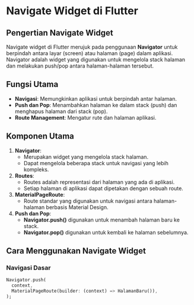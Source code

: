 # Navigate Widget di Flutter

## Pengertian Navigate Widget
Navigate widget di Flutter merujuk pada penggunaan **Navigator** untuk berpindah antara layar (screen) atau halaman (page) dalam aplikasi. Navigator adalah widget yang digunakan untuk mengelola stack halaman dan melakukan push/pop antara halaman-halaman tersebut.

## Fungsi Utama
- **Navigasi**: Memungkinkan aplikasi untuk berpindah antar halaman.
- **Push dan Pop**: Menambahkan halaman ke dalam stack (push) dan menghapus halaman dari stack (pop).
- **Route Management**: Mengatur rute dan halaman aplikasi.

## Komponen Utama
1. **Navigator**: 
   - Merupakan widget yang mengelola stack halaman.
   - Dapat mengelola beberapa stack untuk navigasi yang lebih kompleks.
2. **Routes**:
   - Routes adalah representasi dari halaman yang ada di aplikasi.
   - Setiap halaman di aplikasi dapat dipetakan dengan sebuah route.
3. **MaterialPageRoute**:
   - Route standar yang digunakan untuk navigasi antara halaman-halaman berbasis Material Design.
4. **Push dan Pop**:
   - **Navigator.push()** digunakan untuk menambah halaman baru ke stack.
   - **Navigator.pop()** digunakan untuk kembali ke halaman sebelumnya.

## Cara Menggunakan Navigate Widget

### Navigasi Dasar
```dart
Navigator.push(
  context,
  MaterialPageRoute(builder: (context) => HalamanBaru()),
);
